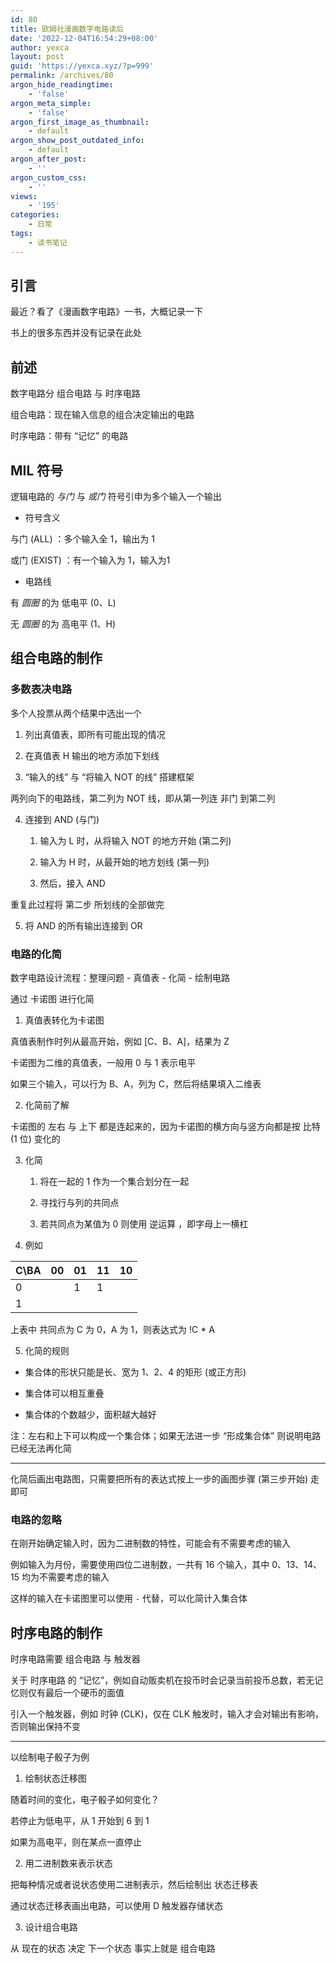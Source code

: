 ```yaml
---
id: 80
title: 欧姆社漫画数字电路读后
date: '2022-12-04T16:54:29+08:00'
author: yexca
layout: post
guid: 'https://yexca.xyz/?p=999'
permalink: /archives/80
argon_hide_readingtime:
    - 'false'
argon_meta_simple:
    - 'false'
argon_first_image_as_thumbnail:
    - default
argon_show_post_outdated_info:
    - default
argon_after_post:
    - ''
argon_custom_css:
    - ''
views:
    - '195'
categories:
    - 日常
tags:
    - 读书笔记
---
```


## 引言

最近？看了《漫画数字电路》一书，大概记录一下

书上的很多东西并没有记录在此处

## 前述

数字电路分 组合电路 与 时序电路

组合电路：现在输入信息的组合决定输出的电路

时序电路：带有 “记忆” 的电路

## MIL 符号

逻辑电路的 *与门* 与 *或门* 符号引申为多个输入一个输出

* 符号含义

与门 (ALL) ：多个输入全 1，输出为 1

或门 (EXIST) ：有一个输入为 1，输入为1

* 电路线

有 *圆圈* 的为 低电平 (0、L) 

无 *圆圈* 的为 高电平 (1、H)

## 组合电路的制作

### 多数表决电路

多个人投票从两个结果中选出一个

1. 列出真值表，即所有可能出现的情况

2. 在真值表 H 输出的地方添加下划线

3. “输入的线” 与 “将输入 NOT 的线” 搭建框架

两列向下的电路线，第二列为 NOT 线，即从第一列连 非门 到第二列

4. 连接到 AND (与门)

   1. 输入为 L 时，从将输入 NOT 的地方开始 (第二列)

   2. 输入为 H 时，从最开始的地方划线 (第一列)

   3. 然后，接入 AND

重复此过程将 第二步 所划线的全部做完

5. 将 AND 的所有输出连接到 OR

### 电路的化简

数字电路设计流程：整理问题 - 真值表 - 化简 - 绘制电路

通过 卡诺图 进行化简

1. 真值表转化为卡诺图

真值表制作时列从最高开始，例如 [C、B、A]，结果为 Z

卡诺图为二维的真值表，一般用 0 与 1 表示电平

如果三个输入，可以行为 B、A，列为 C，然后将结果填入二维表

2. 化简前了解

卡诺图的 左右 与 上下 都是连起来的，因为卡诺图的横方向与竖方向都是按 比特 (1 位) 变化的

3. 化简

   1. 将在一起的 1 作为一个集合划分在一起

   2. 寻找行与列的共同点

   3. 若共同点为某值为 0 则使用 逆运算 ，即字母上一横杠

4. 例如

| C\BA | 00   | 01   | 11   | 10   |
| ---- | ---- | ---- | ---- | ---- |
| 0    |      | 1    | 1    |      |
| 1    |      |      |      |      |

上表中 共同点为 C 为 0，A 为 1，则表达式为 !C * A

5. 化简的规则

* 集合体的形状只能是长、宽为 1、2、4 的矩形 (或正方形)

* 集合体可以相互重叠

* 集合体的个数越少，面积越大越好

注：左右和上下可以构成一个集合体；如果无法进一步 “形成集合体” 则说明电路已经无法再化简

---

化简后画出电路图，只需要把所有的表达式按上一步的画图步骤 (第三步开始) 走即可

### 电路的忽略

在刚开始确定输入时，因为二进制数的特性，可能会有不需要考虑的输入

例如输入为月份，需要使用四位二进制数，一共有 16 个输入，其中 0、13、14、15 均为不需要考虑的输入

这样的输入在卡诺图里可以使用 `-` 代替，可以化简计入集合体

## 时序电路的制作

时序电路需要 组合电路 与 触发器

关于 时序电路 的 “记忆”，例如自动贩卖机在投币时会记录当前投币总数，若无记忆则仅有最后一个硬币的面值

引入一个触发器，例如 时钟 (CLK)，仅在 CLK 触发时，输入才会对输出有影响，否则输出保持不变

---

以绘制电子骰子为例

1. 绘制状态迁移图

随着时间的变化，电子骰子如何变化？

若停止为低电平，从 1 开始到 6 到 1

如果为高电平，则在某点一直停止

2. 用二进制数来表示状态

把每种情况或者说状态使用二进制表示，然后绘制出 状态迁移表

通过状态迁移表画出电路，可以使用 D 触发器存储状态

3. 设计组合电路

从 现在的状态 决定 下一个状态 事实上就是 组合电路